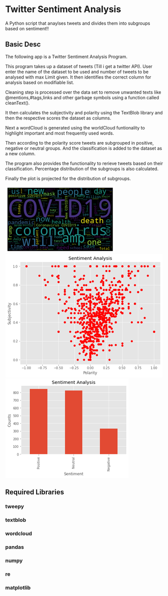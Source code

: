 
# Twitter Sentiment Analysis
A Python script that anaylses tweets and divides them into subgroups based on sentiment!!



## Basic Desc
The following app is a Twitter Sentiment Analysis Program. 

This program takes up a dataset of tweets (Till i get a twitter API). User enter the name of the dataset to be used and number of tweets to be analysed with max Limit given.
It then identifies the correct column for analysis based on modifiable list.

Cleaning step is processed over the data set to remove unwanted texts like @mentions,#tags,links and other garbage symbols using a function called cleanText().

It then calculates the subjectivity and polarity using the TextBlob library and then the respective scores the dataset as columns.

Next a wordCloud is generated using the worldCloud funtionality to highlight important and most frequently used words.

Then according to the polarity score tweets are subgrouped in positive, negative or neutral groups. And the classification is added to the dataset as a new column.

The program also provides the functionality to rerieve tweets based on their classification. Percentage distribution of the subgroups is also calculated.

Finally the plot is projected for the distribution of subgroups.

![](wordCloud.png) ![](Plot1.png) ![](plot2.png)


## Required Libraries
### tweepy
### textblob
### wordcloud
### pandas
### numpy
### re
### matplotlib


